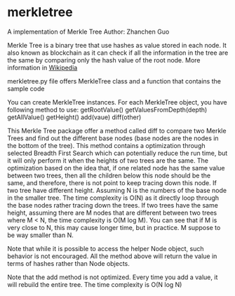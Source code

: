 # merkletree
A implementation of Merkle Tree
Author: Zhanchen Guo

Merkle Tree is a binary tree that use hashes as value stored in each node. It also known as blockchain as it can check if all the information in the tree are the same by comparing only the hash value of the root node. More information in [Wikipedia](https://en.wikipedia.org/wiki/Merkle_tree)

merkletree.py file offers MerkleTree class and a function that contains the sample code

You can create MerkleTree instances.
For each MerkleTree object, you have following method to use:
getRootValue()
getValuesFromDepth(depth)
getAllValue()
getHeight()
add(vaue)
diff(other)

This Merkle Tree package offer a method called diff to compare two Merkle Trees and find out the different base nodes (base nodes are the nodes in the bottom of the tree). This method contains a optimization through selected Breadth First Search which can potentially reduce the run time, but it will only perform it when the heights of two trees are the same. The optimization based on the idea that, if one related node has the same value between two trees, then all the children below this node should be the same, and therefore, there is not point to keep tracing down this node. If two tree have different height. Assuming N is the numbers of the base node in the smaller tree. The time complexity is O(N) as it directly loop through the base nodes rather tracing down the trees. If two trees have the same height, assuming there are M nodes that are different between two trees where M < N, the time complexity is O(M log M). You can see that if M is very close to N, this may cause longer time, but in practice. M suppose to be way smaller than N. 

Note that while it is possible to access the helper Node object, such behavior is not encouraged. All the method above will return the value in terms of hashes rather than Node objects. 

Note that the add method is not optimized. Every time you add a value, it will rebuild the entire tree. The time complexity is O(N log N)
